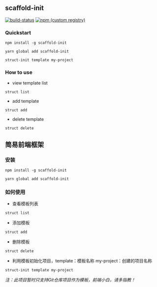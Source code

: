 ## scaffold-init
[![build-status](https://img.shields.io/circleci/project/github/RedSparr0w/node-csgo-parser.svg)](https://circleci.com/gh/xieshiyi/scaffold-init)    [![npm (custom registry)](https://img.shields.io/npm/v/npm.svg)](https://www.npmjs.com/package/scaffold-init)


### Quickstart

```
npm install -g scaffold-init

yarn global add scaffold-init

struct-init template my-project
```

### How to use

* view template list

```
struct list
```

* add template

```
struct add
```

* delete template

```
struct delete
```





## 简易前端框架

### 安装

```
npm install -g scaffold-init

yarn global add scaffold-init
```

### 如何使用

* 查看模板列表

```
struct list
```

* 添加模板

```
struct add
```

* 删除模板

```
struct delete
```

* 利用模板初始化项目，template：模板名称  my-project：创建的项目名称

```
struct-init template my-project
```

*注：此项目暂时只支持Git仓库项目作为模板，前端小白，请多指教！*
